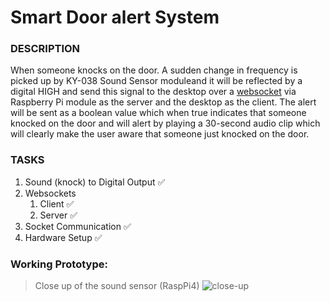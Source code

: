 # Smart Door alert System
### DESCRIPTION
<p>When someone knocks on the door. A sudden change in frequency is picked up by KY-038 Sound Sensor moduleand it will be reflected by a digital HIGH and send this signal to the desktop over a <a href="https://en.wikipedia.org/wiki/WebSocket">websocket</a> via Raspberry Pi module as the server and the desktop as the client. The alert will be sent as a boolean value which when true indicates that someone knocked on the door and will alert by playing a 30-second audio clip which will clearly make the user aware that someone just knocked on the door.</p>

### TASKS
<ol>
  <li>Sound (knock) to Digital Output ✅</li>
  <li>Websockets
    <ol>
      <li>Client ✅</li>    
      <li>Server ✅</li>    
    </ol>
  </li>
  <li>Socket Communication ✅</li>
  <li>Hardware Setup ✅</li>  
</ol>

### Working Prototype:
> Close up of the sound sensor (RaspPi4)
![close-up](image.jpg)
